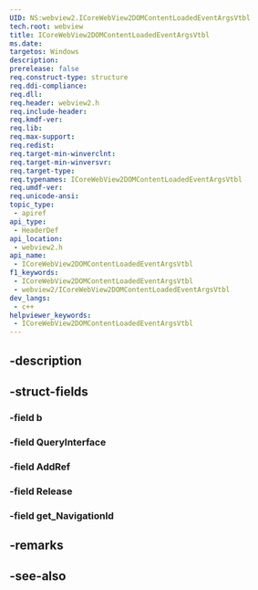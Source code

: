 ```yaml
---
UID: NS:webview2.ICoreWebView2DOMContentLoadedEventArgsVtbl
tech.root: webview
title: ICoreWebView2DOMContentLoadedEventArgsVtbl
ms.date: 
targetos: Windows
description: 
prerelease: false
req.construct-type: structure
req.ddi-compliance: 
req.dll: 
req.header: webview2.h
req.include-header: 
req.kmdf-ver: 
req.lib: 
req.max-support: 
req.redist: 
req.target-min-winverclnt: 
req.target-min-winversvr: 
req.target-type: 
req.typenames: ICoreWebView2DOMContentLoadedEventArgsVtbl
req.umdf-ver: 
req.unicode-ansi: 
topic_type:
 - apiref
api_type:
 - HeaderDef
api_location:
 - webview2.h
api_name:
 - ICoreWebView2DOMContentLoadedEventArgsVtbl
f1_keywords:
 - ICoreWebView2DOMContentLoadedEventArgsVtbl
 - webview2/ICoreWebView2DOMContentLoadedEventArgsVtbl
dev_langs:
 - c++
helpviewer_keywords:
 - ICoreWebView2DOMContentLoadedEventArgsVtbl
---
```


## -description

## -struct-fields

### -field b

### -field QueryInterface

### -field AddRef

### -field Release

### -field get_NavigationId

## -remarks

## -see-also


